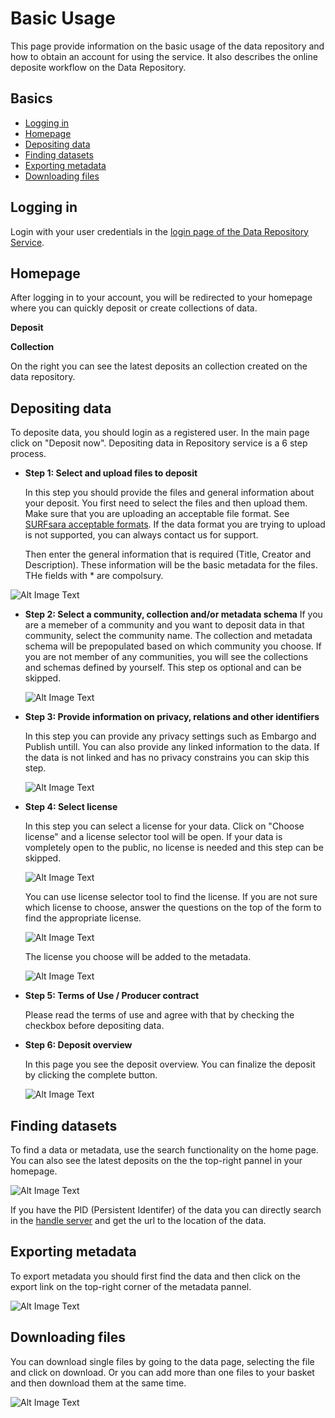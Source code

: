 # Basic Usage

This page provide information on the basic usage of the data repository and how to obtain an account for using the service.
It also describes the online deposite workflow on the Data Repository.


## Basics
- [Logging in](#logging-in)
- [Homepage](#homepage)
- [Depositing data](#depositing-data)
- [Finding datasets](#finding-data)
- [Exporting metadata](#exporting-metadata)
- [Downloading files](#downloading-files)

<!--## <a name="obtaining-access"></a> Obtaining AccessTo get access to the repository service you need to login as a registered user. To obtain user credentials you should first send a regitration request via the Login page.

<img src="Screenshots/login.png" style="max-width:100%">
![Alt Image Text](Screenshots/login.png) 

Click the tab "Create new account", provide the required information and click on the "Create new account" button. Your registration request will be approved by SURFsara and then you can login to use the service.

![Alt Image Text](Screenshots/create_account.png) 

<img src="Screenshots/create_account.png" style="max-width:100%"> 

-->

## <a name="logging-in"></a> Logging inLogin with your user credentials in the [login page of the Data Repository Service](https://tdr-test.surfsara.nl/user/login).## <a name="homepage"></a> HomepageAfter logging in to your account, you will be redirected to your homepage where you can quickly deposit or create collections of data.

**Deposit**

**Collection**On the right you can see the latest deposits an collection created on the data repository.
<!--## <a name="preparing-data"></a> Preparing data 

To prepare data for a deposit you need to consider the following points:
- **File formats**
	- **Prefered formats** are file formats of which SURFsara is confident that they will offer the best long-term guarantees in terms of usability, accessibility and sustainability. Depositing research data in preferred formats will always be accepted by SURFsara. Here is a list with [SURFsara prefered formats](http://datasupport.researchdata.nl/en/start-de-cursus/iii-onderzoeksfase/dataformaten/preferred-formats/).

	- **Acceptale formats** are file formats that are widely used in addition to the preferred formats, and which will be moderately to reasonably usable, accessible and robust in the long term. SURFsara favours the use of preferred formats, but acceptable formats will in most cases also be allowed. Here is a list with [SURFsara acceptable formats](http://datasupport.researchdata.nl/en/start-de-cursus/iii-onderzoeksfase/dataformaten/preferred-formats/).
- **Files size**
	- **Maximum file size**: 4 GB using the online deposit form
	- **minimu file size**: No minumum file size.

	The maximum data file size is 10 GB and the maximum number of files that can be uploaded via the onlone deposite is 100 files.
	- **Data documentation**	Data documentation ensures that research data are understood and therefore used by current and future users (including the researcher). It is vital to store the data in a structured and consistent way with appropriate data documentation. The documentation can be a text file explaining what the data is, what you can do with it and how it can be used.
	
- **Metadata**
	 Metadata provides structured information about the data. Depending on the type of data, there are different types of metadata:
	 - **Descriptive metadata** describes and identifies information resources (minimal metdata required to find a digital object). In includes elements such as title, abstract, author, and keywords. 
	- **Structural metadata** provides information about the internal structure of resources including page, section, chapter numbering, indexes, and realtions to other digital objects.
	- **Technical metadata** provides information on the technical aspects of the datasets	 such as data formats, hardware/software used, calibration, version, authentication, encryption.
	- **Administrative metadata**	provides information on user rights and management of digital objects	 such as license, rights management,  and access control.
	
- **Data organisation**
	If you want your research data to be easily traced and interpreted, the folder structure and the file names used for the data files should be logical. Its also a good practice to note the file naming and its meaning in a readme.txt file.
 - **Data anonymization**
Before you upload the files you should check whether they contain privacy-sensitive information within the meaning of the [Dutch Personal Data Protection Act](http://www.coe.int/t/dghl/standardsetting/dataprotection/national%20laws/NL_DP_LAW.pdf). 
If you give access to the data, they must be completely anonimyzed. 
-->## <a name="depositing-data"></a> Depositing data To deposite data, you should login as a registered user. In the main page click on "Deposit now". Depositing data in Repository service is a 6 step process. 

*  **Step 1: Select and upload files to deposit**
	
	In this step you should provide the files and general information about your deposit. You first need to select the files and then upload them. Make sure that you are uploading an acceptable file format. See [SURFsara acceptable formats](http://datasupport.researchdata.nl/en/start-de-cursus/iii-onderzoeksfase/dataformaten/preferred-formats/).
	If the data format you are trying to upload is not supported, you can always contact us for support. 

	Then enter the general information that is required (Title, Creator and Description). These information will be the basic  metadata for the files. THe fields with * are compolsury.	
	
![Alt Image Text](Screenshots/deposit_step1.png) 
	
* **Step 2: Select a community, collection and/or metadata schema**
	If you are a memeber of a community and you want to deposit data in that community, select the community name.
	The collection and metadata schema will be prepopulated based on which community you choose. 
	If you are not member of any communities, you will see the collections and schemas defined by yourself.
	This step os optional and can be skipped.
	
	![Alt Image Text](Screenshots/deposit_step2.png) 

* **Step 3: Provide information on privacy, relations and other identifiers**
	
	In this step you can provide any privacy settings such as Embargo and Publish untill. You can also provide any linked information to the data. 
	If the data is not linked and has no privacy constrains you can skip this step.
	
	![Alt Image Text](Screenshots/deposit_step3.png) 
	
* **Step 4: Select license**
	
	In this step you can select a license for your data. Click on "Choose license" and a license selector tool will be open. If your data is vompletely open to the public, no license is needed and this step can be skipped.
	
	![Alt Image Text](Screenshots/deposit_step4.png)
	
	You can use license selector tool to find the license. If you are not sure which license to choose, answer the questions on the top of the form to find the appropriate license.
	
	![Alt Image Text](Screenshots/deposit_step4_license.png)
	
	The license you choose will be added to the metadata.
	 
	 ![Alt Image Text](Screenshots/deposit_step4_license2.png)
* **Step 5: Terms of Use / Producer contract** 
	
	Please read the terms of use and agree with that by checking the checkbox before depositing data.
	
* **Step 6: Deposit overview**

	In this page you see the deposit overview. You can finalize the deposit by clicking the complete button.
	
	 ![Alt Image Text](Screenshots/deposit_step6.png)		## <a name="finding-data"></a> Finding datasets
To find a data or metadata, use the search functionality on the home page. You can also see the latest deposits on the the top-right pannel in your homepage. 

  ![Alt Image Text](Screenshots/find_data.png)
If you have the PID (Persistent Identifer) of the data you can directly search in the [handle server](http://hdl.handle.net/) and get the url to the location of the data.
## <a name="exporting-metadata"></a> Exporting metadataTo export metadata you should first find the data and then click on the export link on the top-right corner of the metadata pannel. 

![Alt Image Text](Screenshots/export_metadata.png)
## <a name="downloading-files"></a> Downloading files You can download single files by going to the data page, selecting the file and click on download. Or you can add more than one files to your basket and then download them at the same time.


![Alt Image Text](Screenshots/download_single.png)

